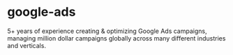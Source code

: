 # google-ads
5+ years of experience creating &amp; optimizing Google Ads campaigns, managing million dollar campaigns globally across many different industries and verticals.
